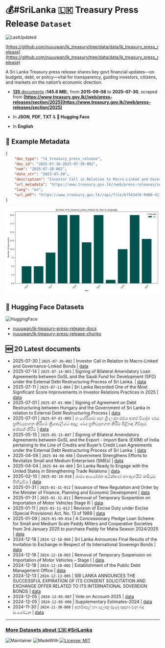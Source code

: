 # 💰#SriLanka 🇱🇰 Treasury Press Release `Dataset`

![LastUpdated](https://img.shields.io/badge/last_updated-2025--09--21_12:13:16-green)

[https://github.com/nuuuwan/lk_treasury/tree/data/data/lk_treasury_press_release](https://github.com/nuuuwan/lk_treasury/tree/data/data/lk_treasury_press_release)

A Sri Lanka Treasury press release shares key govt financial updates—on budgets, debt, or policy—vital for transparency, guiding investors, citizens, and markets on the nation’s economic direction.

- [**135** documents](https://github.com/nuuuwan/lk_treasury/tree/data/data/lk_treasury_press_release) (**145.6 MB**), from **2015-09-08** to **2025-07-30**, scraped from **[https://www.treasury.gov.lk//web/press-releases/section/2025](https://www.treasury.gov.lk//web/press-releases/section/2025)**

- In **JSON**, **PDF**, **TXT** & **🤗 Hugging Face**

- In **English**

## 📝 Example Metadata

```json
{
    "doc_type": "lk_treasury_press_release",
    "doc_id": "2025-07-30-2025-07-30-002",
    "num": "2025-07-30-002",
    "date_str": "2025-07-30",
    "description": "Investor Call in Relation to Macro-Linked and Governance-Linked Bonds",
    "url_metadata": "https://www.treasury.gov.lk//web/press-releases/section/2025",
    "lang": "en",
    "url_pdf": "https://www.treasury.gov.lk//api/file/bf543476-9d80-4115-8f1f-4b1eb0a8526c"
}
```

![Chart](https://raw.githubusercontent.com/nuuuwan/lk_treasury/refs/heads/data/data/lk_treasury_press_release/docs_by_year_and_lang.png)

## 🤗 Hugging Face Datasets

![HuggingFace](https://img.shields.io/badge/-HuggingFace-FDEE21?style=for-the-badge&logo=HuggingFace)

- [nuuuwan/lk-treasury-press-release-docs](https://huggingface.co/datasets/nuuuwan/lk-treasury-press-release-docs)
- [nuuuwan/lk-treasury-press-release-chunks](https://huggingface.co/datasets/nuuuwan/lk-treasury-press-release-chunks)

## 🆕 20 Latest documents

- 2025-07-30 | `2025-07-30-002` | Investor Call in Relation to Macro-Linked and Governance-Linked Bonds | [data](https://github.com/nuuuwan/lk_treasury/tree/data/data/lk_treasury_press_release/2020s/2025/2025-07-30-2025-07-30-002)
- 2025-07-14 | `2025-07-14-003` | Signing of Bilateral Amendatory Loan Agreements between GoSL and the Saudi Fund for Development (SFD) under the External Debt Restructuring Process of Sri Lanka. | [data](https://github.com/nuuuwan/lk_treasury/tree/data/data/lk_treasury_press_release/2020s/2025/2025-07-14-2025-07-14-003)
- 2025-07-11 | `2025-07-11-004` | Sri Lanka Recorded One of the Most Significant Score Improvements in Investor Relations Practices in 2025 | [data](https://github.com/nuuuwan/lk_treasury/tree/data/data/lk_treasury_press_release/2020s/2025/2025-07-11-2025-07-11-004)
- 2025-07-01 | `2025-07-01-006` | Signing of Agreement on Debt Restructuring between Hungary and the Government of Sri Lanka in relation to External Debt Restructuring Process | [data](https://github.com/nuuuwan/lk_treasury/tree/data/data/lk_treasury_press_release/2020s/2025/2025-07-01-2025-07-01-006)
- 2025-07-01 | `2025-07-01-005` | හංගේරියාව සහ ශ්‍රී ලංකා රජය අතර විදේශ ණය ප්‍රතිව්‍යුහගත කිරීමේ ක්‍රියාවලියට අදාළ ණය ප්‍රතිව්‍යුහගත කිරීම පිළිබඳ ගිවිසුම අත්සන් කිරීම | [data](https://github.com/nuuuwan/lk_treasury/tree/data/data/lk_treasury_press_release/2020s/2025/2025-07-01-2025-07-01-005)
- 2025-05-15 | `2025-05-15-007` | Signing of Bilateral Amendatory Agreements between GoSL and the Export - Import Bank (EXIM) of India pertaining to the Line of Credits and Buyer’s Credit Loan Agreements under the External Debt Restructuring Process of Sri Lanka. | [data](https://github.com/nuuuwan/lk_treasury/tree/data/data/lk_treasury_press_release/2020s/2025/2025-05-15-2025-05-15-007)
- 2025-04-08 | `2025-04-08-008` | Government Strengthens Efforts to Revitalize Small and Medium Enterprises (SMEs) | [data](https://github.com/nuuuwan/lk_treasury/tree/data/data/lk_treasury_press_release/2020s/2025/2025-04-08-2025-04-08-008)
- 2025-04-04 | `2025-04-04-009` | Sri Lanka Ready to Engage with the United States in Strengthening Trade Relations | [data](https://github.com/nuuuwan/lk_treasury/tree/data/data/lk_treasury_press_release/2020s/2025/2025-04-04-2025-04-04-009)
- 2025-02-10 | `2025-02-10-010` | රාජ්‍ය ආයෝජන අධීක්ෂණ හා ඇගයීම් කමිටුව පිහිටුවීම | [data](https://github.com/nuuuwan/lk_treasury/tree/data/data/lk_treasury_press_release/2020s/2025/2025-02-10-2025-02-10-010)
- 2025-01-31 | `2025-01-31-012` | Issuance of New Regulation and Order by the Minister of Finance, Planning and Economic Development | [data](https://github.com/nuuuwan/lk_treasury/tree/data/data/lk_treasury_press_release/2020s/2025/2025-01-31-2025-01-31-012)
- 2025-01-31 | `2025-01-31-011` | Removal of Temporary Suspention on Importation of Motor Vehicles Stage III | [data](https://github.com/nuuuwan/lk_treasury/tree/data/data/lk_treasury_press_release/2020s/2025/2025-01-31-2025-01-31-011)
- 2025-01-11 | `2025-01-11-013` | Revision of Excise Duty under Excise (Special Provisions) Act, No. 13 of 1989 | [data](https://github.com/nuuuwan/lk_treasury/tree/data/data/lk_treasury_press_release/2020s/2025/2025-01-11-2025-01-11-013)
- 2025-01-09 | `2025-01-09-014` | A Concessionary Pledge Loan Scheme for Small and Medium Scale Paddy Millers and Cooperative Societies from 3rd January 2025 to purchase Paddy for Maha Season 2024/2025 | [data](https://github.com/nuuuwan/lk_treasury/tree/data/data/lk_treasury_press_release/2020s/2025/2025-01-09-2025-01-09-014)
- 2024-12-18 | `2024-12-18-004` | Sri Lanka Announces Final Results of the Invitation to Exchange in Respect of its International Sovereign Bonds | [data](https://github.com/nuuuwan/lk_treasury/tree/data/data/lk_treasury_press_release/2020s/2024/2024-12-18-2024-12-18-004)
- 2024-12-18 | `2024-12-18-003` | Removal of Temporary Suspension on Importation of Motor Vehicles – Stage I | [data](https://github.com/nuuuwan/lk_treasury/tree/data/data/lk_treasury_press_release/2020s/2024/2024-12-18-2024-12-18-003)
- 2024-12-18 | `2024-12-18-002` | Establishment of the Public Debt Management Office | [data](https://github.com/nuuuwan/lk_treasury/tree/data/data/lk_treasury_press_release/2020s/2024/2024-12-18-2024-12-18-002)
- 2024-12-13 | `2024-12-13-005` | SRI LANKA ANNOUNCES THE SUCCESSFUL EXPIRATION OF ITS CONSENT SOLICITATION AND EXCHANGE OFFER RELATED TO ITS INTERNATIONAL SOVEREIGN BONDS | [data](https://github.com/nuuuwan/lk_treasury/tree/data/data/lk_treasury_press_release/2020s/2024/2024-12-13-2024-12-13-005)
- 2024-12-05 | `2024-12-05-007` | Vote on Account-2025 | [data](https://github.com/nuuuwan/lk_treasury/tree/data/data/lk_treasury_press_release/2020s/2024/2024-12-05-2024-12-05-007)
- 2024-12-05 | `2024-12-05-006` | Supplementary Estimates-2024 | [data](https://github.com/nuuuwan/lk_treasury/tree/data/data/lk_treasury_press_release/2020s/2024/2024-12-05-2024-12-05-006)
- 2024-11-30 | `2024-11-30-008` | අර්තාපල් හා ලොකු ළූණු සදහා වන බදු සංශෝධන | [data](https://github.com/nuuuwan/lk_treasury/tree/data/data/lk_treasury_press_release/2020s/2024/2024-11-30-2024-11-30-008)

---

### [More Datasets about 🇱🇰 #SriLanka](https://github.com/nuuuwan/lk_datasets)

![Maintainer](https://img.shields.io/badge/maintainer-nuuuwan-red)
![MadeWith](https://img.shields.io/badge/made_with-python-blue)
[![License: MIT](https://img.shields.io/badge/License-MIT-yellow.svg)](https://opensource.org/licenses/MIT)
